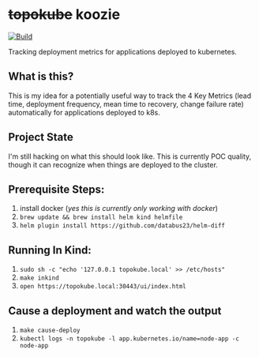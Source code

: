 # ~~topokube~~ koozie
[![Build](https://github.com/zpratt/topokube/actions/workflows/docker-image.yml/badge.svg?branch=main)](https://github.com/zpratt/topokube/actions/workflows/docker-image.yml)

Tracking deployment metrics for applications deployed to kubernetes.

## What is this?

This is my idea for a potentially useful way to track the 4 Key Metrics (lead time, deployment frequency, mean time to recovery, change failure rate) automatically for applications deployed to k8s. 

## Project State

I'm still hacking on what this should look like. This is currently POC quality, though it can recognize when things are deployed to the cluster. 

## Prerequisite Steps:

1. install docker (*yes this is currently only working with docker*)
2. `brew update && brew install helm kind helmfile`
3. `helm plugin install https://github.com/databus23/helm-diff`

## Running In Kind:

1. `sudo sh -c "echo '127.0.0.1 topokube.local' >> /etc/hosts"`
2. `make inkind`
3. `open https://topokube.local:30443/ui/index.html`

## Cause a deployment and watch the output

1. `make cause-deploy`
2. `kubectl logs -n topokube -l app.kubernetes.io/name=node-app -c node-app`
